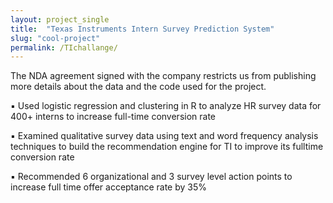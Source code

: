```yaml
---
layout: project_single
title:  "Texas Instruments Intern Survey Prediction System"
slug: "cool-project"
permalink: /TIchallange/
---
```


The NDA agreement signed with the company restricts us from publishing more details about the data and the code used for the project.

<p>
▪ Used logistic regression and clustering in R to analyze HR survey data for 400+ interns to increase full-time conversion rate
</p>
<p>
▪ Examined qualitative survey data using text and word frequency analysis techniques to build the recommendation engine for TI to improve its fulltime conversion rate
</p>
<p>
▪ Recommended 6 organizational and 3 survey level action points to increase full time offer acceptance rate by 35%
</p>

